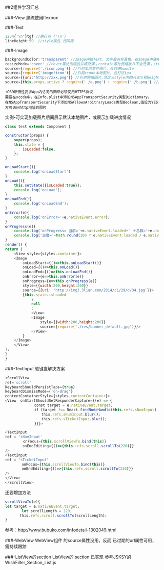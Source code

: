 ##2组件学习汇总

###-View
    熟练使用flexbox

###-Text
```javascript
1234{'\n'}tgf //换行符 {'\n'}
lineHeight:50  //style属性 行间距
```

###-Image
```javascript
backgroundColor:'transparent' //Image内嵌Text，文字会有背景色。在Image中使用此属性即可
resizeMode='cover' //cover等比例缩放并填充满；contain等比例缩放并不会充满；stretch非等比例拉伸并填充
source={require('./icon.png')} //引用本地文件图片，会打进bundle
source={require('image!icon')} //引用xcode本地图片，会打进ipa
source={{uri:'http://xxx.png'}} //引用网络图片,须定义style内的width和height
source={this.props.active ? require('./a.png') : require('./b.png'} //由于不允许拼接，三元运算须用此格式
``` 
    iOS9新特性要求App内访问的网络必须使用HTTPS协议
    需要在xcode中，在Info.plist中添加NSAppTransportSecurity类型Dictionary，
    在NSAppTransportSecurity下添加NSAllowsArbitraryLoads类型Boolean,值设为YES
    方可访问http地址的图片
实例-可实现加载图片期间展示默认本地图片，或展示加载进度情况
```javascript
class test extends Component {

constructor(props) {
    super(props);
    this.state = {
        isLoaded:false,
    };
}

onLoadStart(){
    console.log('onLoadStart')
}
onLoad(){
    this.setState({isLoaded:true});
    console.log('onLoad');
}
onLoadEnd(){
    console.log('onLoadEnd');
}
onError(e){
    console.log('onError='+e.nativeEvent.error);
}
onProgress(e){
    console.log('onProgress= 当前='+e.nativeEvent.loaded+' ＋总数='+e.nativeEvent.total);
    console.log('进度='+Math.round(100 * e.nativeEvent.loaded / e.nativeEvent.total));
}
render() {
return (
    <View style={styles.container}>
    <Image
        onLoadStart={()=>this.onLoadStart()}
        onLoad={()=>this.onLoad()}
        onLoadEnd={()=>this.onLoadEnd()}
        onError={e=>this.onError(e)}
        onProgress={e=>this.onProgress(e)}
        style={{width:200,height:200}}
        source={{uri: 'http://img3.3lian.com/2014/c1/29/d/34.jpg'}}>
        {this.state.isLoaded 
            ?
            null
            :
            <View>
            <Image
                style={{width:200,height:200}}
                source={require('./res/banner_default.jpg')}/>
            </View>
        }
    </Image>   
    </View>
);
}
}
```

###-TextInput 软键盘解决方案
``` javascript
<ScrollView
ref='scroll'
keyboardShouldPersistTaps={true}
keyboardDismissMode={'on-drag'}
contentContainerStyle={styles.contentContainer}>
<View  onStartShouldSetResponderCapture={(e) => {
　　　　　　　　const target = e.nativeEvent.target;
　　　　　　　　if (target !== React.findNodeHandle(this.refs.sNumInput) && target !==     			React.findNodeHandle(this.refs.sTicketInput)) {
　　　　　　　　　　this.refs.sNumInput.blur();
　　　　　　　　　　this.refs.sTicketInput.blur();
　　　　　　　　}}}>

<TextInput
ref = 'sNumInput'
　　　　　onFocus={this.scrollViewTo.bind(this)}
　　　   onEndEditing={()=>{this.refs.scroll.scrollTo(220)}}
/>
<TextInput
ref = 'sTicketInput'
　　　　 onFocus={this.scrollViewTo.bind(this)}
　　　　 onEndEditing={()=>{this.refs.scroll.scrollTo(220)}}
/>
</View>
</ScrollView>
```
还要增加方法
``` javascript
scrollViewTo(e){
let target = e.nativeEvent.target;
　　　　 let scrollLength = 220;
　　　　this.refs.scroll.scrollTo(scrollLength);
}
```
参考：http://www.bubuko.com/infodetail-1302049.html

###-WebView
WebView组件 的source属性没用，反而 已过期的url属性可用，需持续跟踪

###-ListView的section
ListView的 section 已实现 参考JSKSY的 WishFilter_Section_List.js

